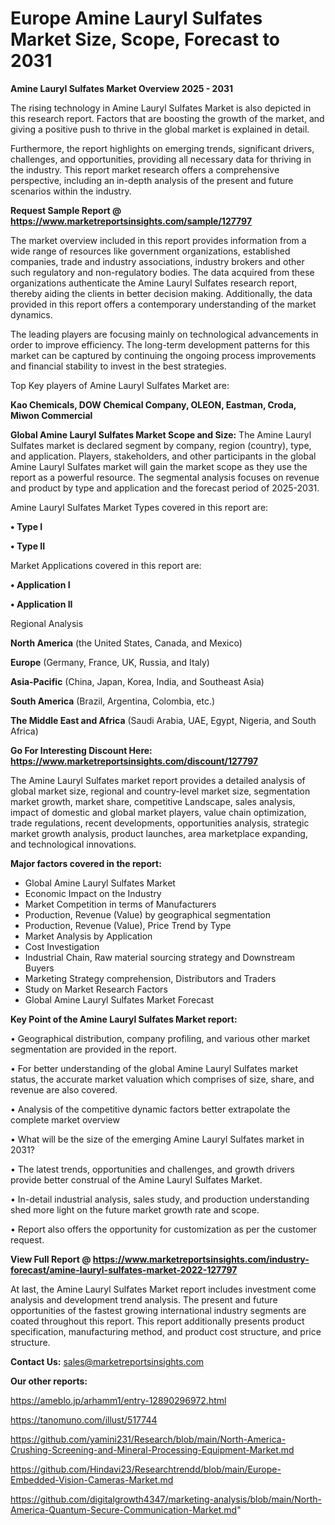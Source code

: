 # Europe Amine Lauryl Sulfates Market Size, Scope, Forecast to 2031

<Strong> Amine Lauryl Sulfates Market Overview 2025 - 2031</strong>

The rising technology in Amine Lauryl Sulfates Market is also depicted in this research report. Factors that are boosting the growth of the market, and giving a positive push to thrive in the global market is explained in detail.

Furthermore, the report highlights on emerging trends, significant drivers, challenges, and opportunities, providing all necessary data for thriving in the industry. This report market research offers a comprehensive perspective, including an in-depth analysis of the present and future scenarios within the industry.

<strong>Request Sample Report @ <a href=https://www.marketreportsinsights.com/sample/127797>https://www.marketreportsinsights.com/sample/127797</a></strong>

The market overview included in this report provides information from a wide range of resources like government organizations, established companies, trade and industry associations, industry brokers and other such regulatory and non-regulatory bodies. The data acquired from these organizations authenticate the Amine Lauryl Sulfates research report, thereby aiding the clients in better decision making. Additionally, the data provided in this report offers a contemporary understanding of the market dynamics.

The leading players are focusing mainly on technological advancements in order to improve efficiency. The long-term development patterns for this market can be captured by continuing the ongoing process improvements and financial stability to invest in the best strategies.

Top Key players of Amine Lauryl Sulfates Market are:

<strong>Kao Chemicals, DOW Chemical Company, OLEON, Eastman, Croda, Miwon Commercial</strong>

<strong><b>Global Amine Lauryl Sulfates Market Scope and Size:</b></strong>
The Amine Lauryl Sulfates market is declared segment by company, region (country), type, and application. Players, stakeholders, and other participants in the global Amine Lauryl Sulfates market will gain the market scope as they use the report as a powerful resource. The segmental analysis focuses on revenue and product by type and application and the forecast period of 2025-2031.

Amine Lauryl Sulfates Market Types covered in this report are:

<strong>• Type I

• Type II</strong>

Market Applications covered in this report are:

<strong>• Application I

• Application II</strong> 

Regional Analysis

<strong>North America</strong> (the United States, Canada, and Mexico)

<strong>Europe</strong> (Germany, France, UK, Russia, and Italy)

<strong>Asia-Pacific</strong> (China, Japan, Korea, India, and Southeast Asia)

<strong>South America</strong> (Brazil, Argentina, Colombia, etc.)

<strong>The Middle East and Africa</strong> (Saudi Arabia, UAE, Egypt, Nigeria, and South Africa)

<strong>Go For Interesting Discount Here: <a href=https://www.marketreportsinsights.com/discount/127797>https://www.marketreportsinsights.com/discount/127797</a></strong>

The Amine Lauryl Sulfates market report provides a detailed analysis of global market size, regional and country-level market size, segmentation market growth, market share, competitive Landscape, sales analysis, impact of domestic and global market players, value chain optimization, trade regulations, recent developments, opportunities analysis, strategic market growth analysis, product launches, area marketplace expanding, and technological innovations.

<strong><b>Major factors covered in the report:</b></strong>
<ul>
  <li>Global Amine Lauryl Sulfates Market </li>
  <li>Economic Impact on the Industry</li>
  <li>Market Competition in terms of Manufacturers</li>
  <li>Production, Revenue (Value) by geographical segmentation</li>
  <li>Production, Revenue (Value), Price Trend by Type</li>
  <li>Market Analysis by Application</li>
  <li>Cost Investigation</li>
  <li>Industrial Chain, Raw material sourcing strategy and Downstream Buyers</li>
  <li>Marketing Strategy comprehension, Distributors and Traders</li>
  <li>Study on Market Research Factors</li>
  <li>Global Amine Lauryl Sulfates Market Forecast</li>
</ul>

<strong><b>Key Point of the Amine Lauryl Sulfates Market report:</b></strong>

• Geographical distribution, company profiling, and various other market segmentation are provided in the report.

• For better understanding of the global Amine Lauryl Sulfates market status, the accurate market valuation which comprises of size, share, and revenue are also covered.

• Analysis of the competitive dynamic factors better extrapolate the complete market overview

• What will be the size of the emerging Amine Lauryl Sulfates market in 2031?

• The latest trends, opportunities and challenges, and growth drivers provide better construal of the Amine Lauryl Sulfates Market.

• In-detail industrial analysis, sales study, and production understanding shed more light on the future market growth rate and scope.

• Report also offers the opportunity for customization as per the customer request.

<strong><b>View Full Report @ <a href=https://www.marketreportsinsights.com/industry-forecast/amine-lauryl-sulfates-market-2022-127797>https://www.marketreportsinsights.com/industry-forecast/amine-lauryl-sulfates-market-2022-127797</a></b></strong>


At last, the Amine Lauryl Sulfates Market report includes investment come analysis and development trend analysis. The present and future opportunities of the fastest growing international industry segments are coated throughout this report. This report additionally presents product specification, manufacturing method, and product cost structure, and price structure.

<strong>Contact Us:</strong>
sales@marketreportsinsights.com

<strong>Our other reports:</strong>

<a href=https://ameblo.jp/arhamm1/entry-12890296972.html>https://ameblo.jp/arhamm1/entry-12890296972.html</a>

<a href=https://tanomuno.com/illust/517744>https://tanomuno.com/illust/517744</a>

<a href=https://github.com/yamini231/Research/blob/main/North-America-Crushing-Screening-and-Mineral-Processing-Equipment-Market.md>https://github.com/yamini231/Research/blob/main/North-America-Crushing-Screening-and-Mineral-Processing-Equipment-Market.md</a>

<a href=https://github.com/Hindavi23/Researchtrendd/blob/main/Europe-Embedded-Vision-Cameras-Market.md>https://github.com/Hindavi23/Researchtrendd/blob/main/Europe-Embedded-Vision-Cameras-Market.md</a>

<a href=https://github.com/digitalgrowth4347/marketing-analysis/blob/main/North-America-Quantum-Secure-Communication-Market.md>https://github.com/digitalgrowth4347/marketing-analysis/blob/main/North-America-Quantum-Secure-Communication-Market.md</a>"
